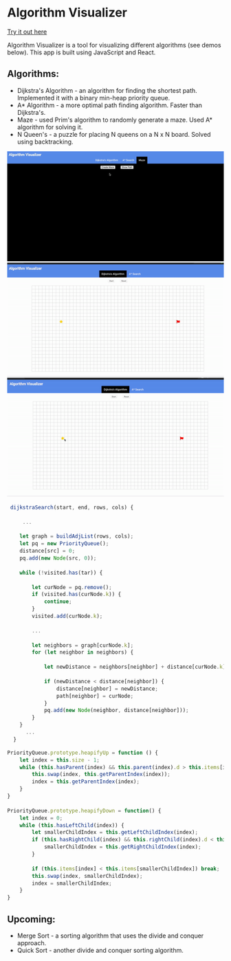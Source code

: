 # Algorithm Visualizer
[Try it out here](https://joedeng.me/algorithm-visualizer/#/)

Algorithm Visualizer is a tool for visualizing different algorithms (see demos below). This app is built using JavaScript and React.

## Algorithms:
- Dijkstra's Algorithm - an algorithm for finding the shortest path. Implemented it with a binary min-heap priority queue.
- A* Algorithm - a more optimal path finding algorithm. Faster than Dijkstra's.
- Maze - used Prim's algorithm to randomly generate a maze. Used A* algorithm for solving it.
- N Queen's - a puzzle for placing N queens on a N x N board. Solved using backtracking.

<img src="https://github.com/xdeng9/algorithm-visualizer/blob/master/screen/maze.gif" />
<img src="https://github.com/xdeng9/algorithm-visualizer/blob/master/screen/demo0.gif" />
<img src="https://github.com/xdeng9/algorithm-visualizer/blob/master/screen/demo2.gif" />

``` Javascript
 dijkstraSearch(start, end, rows, cols) {
 
     ...
     
    let graph = buildAdjList(rows, cols);
    let pq = new PriorityQueue();
    distance[src] = 0;
    pq.add(new Node(src, 0));
 
    while (!visited.has(tar)) {

        let curNode = pq.remove();
        if (visited.has(curNode.k)) {
            continue;
        }
        visited.add(curNode.k);
        
        ...

        let neighbors = graph[curNode.k];
        for (let neighbor in neighbors) {

            let newDistance = neighbors[neighbor] + distance[curNode.k];

            if (newDistance < distance[neighbor]) {
                distance[neighbor] = newDistance;
                path[neighbor] = curNode;
            }
            pq.add(new Node(neighbor, distance[neighbor]));
        }
    }
      ...
  }

```

```JavaScript
PriorityQueue.prototype.heapifyUp = function () {
    let index = this.size - 1;
    while (this.hasParent(index) && this.parent(index).d > this.items[index].d) {
        this.swap(index, this.getParentIndex(index));
        index = this.getParentIndex(index);
    }
}

PriorityQueue.prototype.heapifyDown = function() {
    let index = 0;
    while (this.hasLeftChild(index)) {
        let smallerChildIndex = this.getLeftChildIndex(index);
        if (this.hasRightChild(index) && this.rightChild(index).d < this.leftChild(index).d) {
            smallerChildIndex = this.getRightChildIndex(index);
        }

        if (this.items[index] < this.items[smallerChildIndex]) break;
        this.swap(index, smallerChildIndex);
        index = smallerChildIndex;
    }
}
```

## Upcoming:
- Merge Sort - a sorting algorithm that uses the divide and conquer approach.
- Quick Sort - another divide and conquer sorting algorithm.
